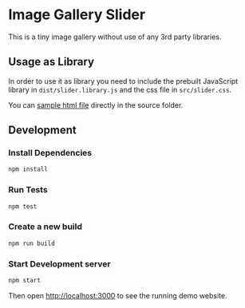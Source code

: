 # Image Gallery Slider

This is a tiny image gallery without use of any 3rd party libraries.

## Usage as Library

In order to use it as library you need to include the prebuilt JavaScript library in `dist/slider.library.js` and the css file in `src/slider.css`.

You can [sample html file](https://github.com/amitevski/slider/blob/master/index.html) directly in the source folder. 


## Development

### Install Dependencies
```bash
npm install
```

### Run Tests

```bash
npm test
```

### Create a new build

```bash
npm run build
```

### Start Development server

```bash
npm start
```

Then open [http://localhost:3000](http://localhost:3000) to see the running demo website. 


